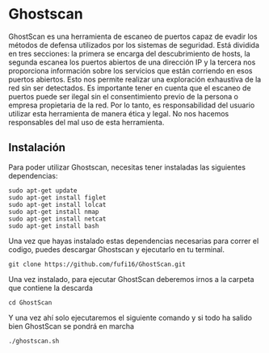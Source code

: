<body>
    <h1>Ghostscan</h1>
    <p>GhostScan es una herramienta de escaneo de puertos capaz de evadir los métodos de defensa utilizados por los sistemas de seguridad. Está dividida en tres secciones: la primera se encarga del descubrimiento de hosts, la segunda escanea los puertos abiertos de una dirección IP y la tercera nos proporciona información sobre los servicios que están corriendo en esos puertos abiertos. Esto nos permite realizar una exploración exhaustiva de la red sin ser detectados. Es importante tener en cuenta que el escaneo de puertos puede ser ilegal sin el consentimiento previo de la persona o empresa propietaria de la red. Por lo tanto, es responsabilidad del usuario utilizar esta herramienta de manera ética y legal. No nos hacemos responsables del mal uso de esta herramienta.</p>

<h2>Instalación</h2>
Para poder utilizar Ghostscan, necesitas tener instaladas las siguientes dependencias:
    
    sudo apt-get update
    sudo apt-get install figlet
    sudo apt-get install lolcat
    sudo apt-get install nmap
    sudo apt-get install netcat
    sudo apt-get install bash

Una vez que hayas instalado estas dependencias necesarias para correr el codigo, puedes descargar Ghostscan y ejecutarlo en tu terminal.
    
    git clone https://github.com/fufi16/GhostScan.git
    
Una vez instalado, para ejecutar GhostScan deberemos irnos a la carpeta que contiene la descarda

    cd GhostScan
    
Y una vez ahí solo ejecutaremos el siguiente comando y si todo ha salido bien GhostScan se pondrá en marcha

    ./ghostscan.sh
    
  </body>
</html>
